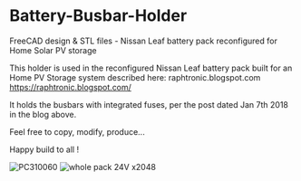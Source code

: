 # Battery-Busbar-Holder

FreeCAD design & STL files - Nissan Leaf battery pack reconfigured for Home Solar PV storage

This holder is used in the reconfigured Nissan Leaf battery pack built for an Home PV Storage system described here: raphtronic.blogspot.com https://raphtronic.blogspot.com/

It holds the busbars with integrated fuses, per the post dated Jan 7th 2018 in the blog above.

Feel free to copy, modify, produce...

Happy build to all !

![PC310060](https://github.com/RaphTronic/Battery-Busbar-Holder/assets/35200718/684e619c-66d2-4966-ad48-fd59ece3c88b)
![whole pack 24V x2048](https://github.com/RaphTronic/Battery-Busbar-Holder/assets/35200718/5d4675c2-465c-4885-86db-6c212e4d02d9)
